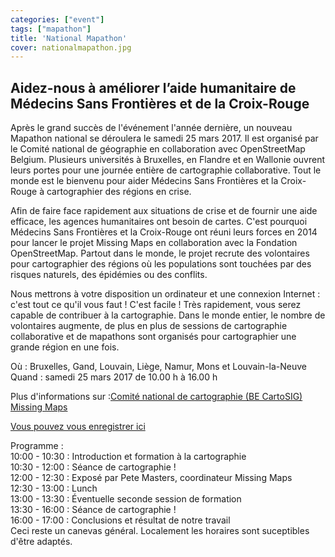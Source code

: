 ```yaml
---
categories: ["event"]
tags: ["mapathon"]
title: 'National Mapathon'
cover: nationalmapathon.jpg
---
```


## Aidez-nous à améliorer l’aide humanitaire de Médecins Sans Frontières et de la Croix-Rouge

Après le grand succès de l'événement l'année dernière, un nouveau Mapathon national se déroulera le samedi 25 mars 2017. Il est organisé par le Comité national de géographie en collaboration avec OpenStreetMap Belgium. Plusieurs universités à Bruxelles, en Flandre et en Wallonie ouvrent leurs portes pour une journée entière de cartographie collaborative. Tout le monde est le bienvenu pour aider Médecins Sans Frontières et la Croix-Rouge à cartographier des régions en crise.

Afin de faire face rapidement aux situations de crise et de fournir une aide efficace, les agences humanitaires ont besoin de cartes. C'est pourquoi Médecins Sans Frontières et la Croix-Rouge ont réuni leurs forces en 2014 pour lancer le projet Missing Maps en collaboration avec la Fondation OpenStreetMap. Partout dans le monde, le projet recrute des volontaires pour cartographier des régions où les populations sont touchées par des risques naturels, des épidémies ou des conflits. 

Nous mettrons à votre disposition un ordinateur et une connexion Internet : c'est tout ce qu'il vous faut ! C'est facile ! Très rapidement, vous serez capable de contribuer à la cartographie. Dans le monde entier, le nombre de volontaires augmente, de plus en plus de sessions de cartographie collaborative et de mapathons sont organisés pour cartographier une grande région en une fois.

Où : Bruxelles, Gand, Louvain, Liège, Namur, Mons et Louvain-la-Neuve   
Quand : samedi 25 mars 2017 de 10.00 h à 16.00 h 

Plus d'informations sur :[Comité national de cartographie (BE CartoSIG)](http://cngeographie.be/fr/cartoSIG/mapathon.php)  
[Missing Maps](http://www.missingmaps.org/)  

[Vous pouvez vous enregistrer ici](https://nationalmapathon.eventbrite.com)

Programme :  
10:00 - 10:30 : Introduction et formation à la cartographie  
10:30 - 12:00 : Séance de cartographie !  
12:00 - 12:30 : Exposé par Pete Masters, coordinateur Missing Maps  
12:30 - 13:00 : Lunch  
13:00 - 13:30 : Éventuelle seconde session de formation  
13:30 - 16:00 : Séance de cartographie !  
16:00 - 17:00 : Conclusions et résultat de notre travail  
Ceci reste un canevas général. Localement les horaires sont suceptibles d'être adaptés.

